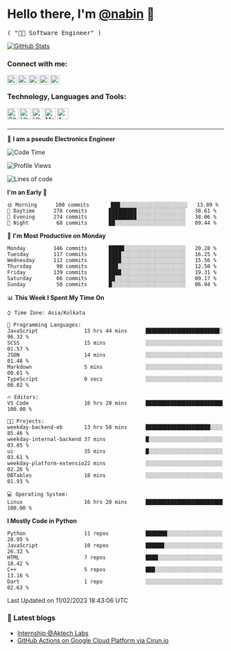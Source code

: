 <!-- <img src="profile_background.png" width="100%"> -->

<p>
  <h1>
    <b>Hello there, I'm <a href="https://github.com/nabin-nath">@nabin</a> 👋</b>
  </h1>
  <p>
    <samp>( "👨‍💻 Software Engineer" )</samp>
  </p>
</p>

<p>
  <a href="https://github.com/nabin-nath">
    <img alt="GitHub Stats" src="https://github-readme-stats.vercel.app/api?username=nabin-nath&show_icons=true&theme=dark&count_private=true&include_all_commits=false" />
  </a>
</p>

### Connect with me:

[<img align="left" alt="nabinnath | Website" width="22px" src="https://user-images.githubusercontent.com/55244069/206904166-939ff829-391e-4fb2-8d98-95ac7aaf22c0.png" />][website]
[<img align="left" alt="nabinnath | LinkedIn" width="22px" src="https://cdn.jsdelivr.net/npm/simple-icons@v3/icons/linkedin.svg" />][linkedin]
[<img align="left" alt="nabinnath | Medium" width="22px" src="https://cdn.jsdelivr.net/npm/simple-icons@v3/icons/medium.svg" />][medium]
[<img align="left" alt="nabinnath | Code Chef" width="22px" src="https://cdn.jsdelivr.net/npm/simple-icons@v3/icons/codechef.svg" />][codechef]
[<img align="left" alt="nabinnath | Twitter" width="22px" src="https://cdn.jsdelivr.net/npm/simple-icons@v3/icons/twitter.svg" />][twitter]

<br />

### Technology, Languages and Tools:

[<img align="left" title="git" alt="Git" width="26px" src="https://user-images.githubusercontent.com/55244069/152323251-ebc5bccf-6ea5-4725-ab92-2eb9b968938a.png" />][git]
[<img align="left" title="c++" alt="Ubuntu" width="26px" src="https://user-images.githubusercontent.com/55244069/152322009-974ab6c1-7e2b-46cd-8228-dc69799b9828.png" />][c++]
[<img align="left" title="react" alt="Ubuntu" width="26px" src="https://user-images.githubusercontent.com/55244069/152323669-c3b4ba4c-301b-4b64-a38d-6948e686abc6.png" />][react]
[<img align="left" title="mongodb" alt="MongoDB" width="26px" src="https://cdn.iconscout.com/icon/free/png-256/mongodb-3-1175138.png" />][mongodb]
[<img align="left" title="aws" alt="AWS" width="26px" src="https://cdn.icon-icons.com/icons2/2407/PNG/512/aws_icon_146074.png" />][aws]


<br />


<br />

---
🚀 **I am a pseudo Electronics Engineer**
<!--START_SECTION:waka-->
![Code Time](http://img.shields.io/badge/Code%20Time-401%20hrs%2058%20mins-blue)

![Profile Views](http://img.shields.io/badge/Profile%20Views-178-blue)

![Lines of code](https://img.shields.io/badge/From%20Hello%20World%20I%27ve%20Written-1%20Million%20lines%20of%20code-blue)

**I'm an Early 🐤** 

```text
🌞 Morning      100 commits       ███░░░░░░░░░░░░░░░░░░░░░░   13.89 % 
🌆 Daytime      278 commits       █████████░░░░░░░░░░░░░░░░   38.61 % 
🌃 Evening      274 commits       █████████░░░░░░░░░░░░░░░░   38.06 % 
🌙 Night         68 commits       ██░░░░░░░░░░░░░░░░░░░░░░░   09.44 % 

```
📅 **I'm Most Productive on Monday** 

```text
Monday         146 commits       █████░░░░░░░░░░░░░░░░░░░░   20.28 % 
Tuesday        117 commits       ████░░░░░░░░░░░░░░░░░░░░░   16.25 % 
Wednesday      112 commits       ████░░░░░░░░░░░░░░░░░░░░░   15.56 % 
Thursday        90 commits       ███░░░░░░░░░░░░░░░░░░░░░░   12.50 % 
Friday         139 commits       ████░░░░░░░░░░░░░░░░░░░░░   19.31 % 
Saturday        66 commits       ██░░░░░░░░░░░░░░░░░░░░░░░   09.17 % 
Sunday          50 commits       █░░░░░░░░░░░░░░░░░░░░░░░░   06.94 % 

```


📊 **This Week I Spent My Time On** 

```text
⌚︎ Time Zone: Asia/Kolkata

💬 Programming Languages: 
JavaScript               15 hrs 44 mins      ████████████████████████░   96.32 % 
SCSS                     15 mins             ░░░░░░░░░░░░░░░░░░░░░░░░░   01.57 % 
JSON                     14 mins             ░░░░░░░░░░░░░░░░░░░░░░░░░   01.48 % 
Markdown                 5 mins              ░░░░░░░░░░░░░░░░░░░░░░░░░   00.61 % 
TypeScript               0 secs              ░░░░░░░░░░░░░░░░░░░░░░░░░   00.02 % 

🔥 Editors: 
VS Code                  16 hrs 20 mins      █████████████████████████   100.00 % 

🐱‍💻 Projects: 
weekday-backend-eb       13 hrs 58 mins      █████████████████████░░░░   85.46 % 
weekday-internal-backend 37 mins             █░░░░░░░░░░░░░░░░░░░░░░░░   03.85 % 
ui                       35 mins             █░░░░░░░░░░░░░░░░░░░░░░░░   03.61 % 
weekday-platform-extensio22 mins             ░░░░░░░░░░░░░░░░░░░░░░░░░   02.26 % 
DBTables                 18 mins             ░░░░░░░░░░░░░░░░░░░░░░░░░   01.93 % 

💻 Operating System: 
Linux                    16 hrs 20 mins      █████████████████████████   100.00 % 

```

**I Mostly Code in Python** 

```text
Python                   11 repos            ███████░░░░░░░░░░░░░░░░░░   28.95 % 
JavaScript               10 repos            ██████░░░░░░░░░░░░░░░░░░░   26.32 % 
HTML                     7 repos             ████░░░░░░░░░░░░░░░░░░░░░   18.42 % 
C++                      5 repos             ███░░░░░░░░░░░░░░░░░░░░░░   13.16 % 
Dart                     1 repo              ░░░░░░░░░░░░░░░░░░░░░░░░░   02.63 % 

```



 Last Updated on 11/02/2023 18:43:06 UTC
<!--END_SECTION:waka-->

### 📕 Latest blogs

<!-- BLOG-POST-LIST:START -->
- [Internship @Aktech Labs](https://nabin-nath.github.io/posts/aktech-labs-intern/)
- [GitHub Actions on Google Cloud Platform via Cirun.io](https://medium.com/@nabinnath9/github-actions-on-google-cloud-platform-via-cirun-io-28a36c3b1c22?source=rss-51e400dd2d27------2)
<!-- BLOG-POST-LIST:END -->


[vscode]: https://code.visualstudio.com/
[javascript]: https://www.w3schools.com/js/DEFAULT.asp
[nodejs]: https://nodejs.org/en/
[mongodb]: https://www.mongodb.com/
[gremlin]: https://tinkerpop.apache.org/
[java]: https://www.java.com/en/
[php]: https://www.php.net/
[golang]: https://go.dev/
[typescript]: https://www.typescriptlang.org/
[mysql]: https://www.mysql.com/
[neo4j]: https://neo4j.com/
[arangodb]: https://www.arangodb.com/
[ubuntu]: https://ubuntu.com/
[phpstrom]: https://www.jetbrains.com/phpstorm/
[intellij]: https://www.jetbrains.com/idea/
[pycharm]: https://www.jetbrains.com/pycharm/
[goland]: https://www.jetbrains.com/go/
[kubernetes]: https://kubernetes.io/
[terraform]: https://www.hashicorp.com/products/terraform
[laravel]: https://laravel.com/
[express]: https://expressjs.com/
[flask]: https://flask.palletsprojects.com/en/2.0.x/
[python]: https://www.python.org/
[spring]: https://spring.io/projects/spring-boot
[redis]: https://redis.io/
[docker]: https://www.docker.com/
[aws]: https://aws.amazon.com/
[socketIO]: https://socket.io/
[kafka]: https://kafka.apache.org/
[plsql]: https://www.postgresql.org/
[git]: https://git-scm.com/
[elasticsearch]: https://git-scm.com/
[kibana]: https://git-scm.com/
[website]: http://nabin-nath.github.io/
[medium]: https://medium.com/@nabinnath9/
[codechef]: http://codechef.com/users/nabinnath9/
[twitter]: https://twitter.com/nabin_nath9
[facebook]: https://www.facebook.com/people/Nabin-Nath/100006391395983/
[linkedin]: https://www.linkedin.com/in/nabinnath9/
[c++]: https://www.cplusplus.com/reference/
[react]: https://reactjs.org/

